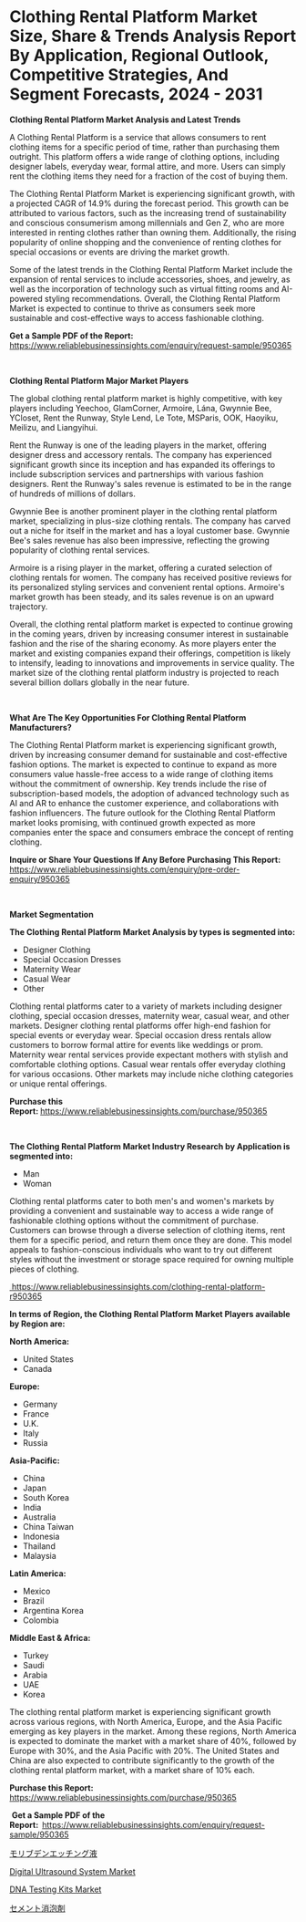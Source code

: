 <p><h1>Clothing Rental Platform Market Size, Share & Trends Analysis Report By Application, Regional Outlook, Competitive Strategies, And Segment Forecasts, 2024 - 2031</h1></p><p><strong>Clothing Rental Platform Market Analysis and Latest Trends</strong></p>
<p><p>A Clothing Rental Platform is a service that allows consumers to rent clothing items for a specific period of time, rather than purchasing them outright. This platform offers a wide range of clothing options, including designer labels, everyday wear, formal attire, and more. Users can simply rent the clothing items they need for a fraction of the cost of buying them.</p><p>The Clothing Rental Platform Market is experiencing significant growth, with a projected CAGR of 14.9% during the forecast period. This growth can be attributed to various factors, such as the increasing trend of sustainability and conscious consumerism among millennials and Gen Z, who are more interested in renting clothes rather than owning them. Additionally, the rising popularity of online shopping and the convenience of renting clothes for special occasions or events are driving the market growth.</p><p>Some of the latest trends in the Clothing Rental Platform Market include the expansion of rental services to include accessories, shoes, and jewelry, as well as the incorporation of technology such as virtual fitting rooms and AI-powered styling recommendations. Overall, the Clothing Rental Platform Market is expected to continue to thrive as consumers seek more sustainable and cost-effective ways to access fashionable clothing.</p></p>
<p><strong>Get a Sample PDF of the Report:&nbsp;</strong> <a href="https://www.reliablebusinessinsights.com/enquiry/request-sample/950365">https://www.reliablebusinessinsights.com/enquiry/request-sample/950365</a></p>
<p>&nbsp;</p>
<p><strong>Clothing Rental Platform Major Market Players</strong></p>
<p><p>The global clothing rental platform market is highly competitive, with key players including Yeechoo, GlamCorner, Armoire, Lána, Gwynnie Bee, YCloset, Rent the Runway, Style Lend, Le Tote, MSParis, OOK, Haoyiku, Meilizu, and Liangyihui.</p><p>Rent the Runway is one of the leading players in the market, offering designer dress and accessory rentals. The company has experienced significant growth since its inception and has expanded its offerings to include subscription services and partnerships with various fashion designers. Rent the Runway's sales revenue is estimated to be in the range of hundreds of millions of dollars.</p><p>Gwynnie Bee is another prominent player in the clothing rental platform market, specializing in plus-size clothing rentals. The company has carved out a niche for itself in the market and has a loyal customer base. Gwynnie Bee's sales revenue has also been impressive, reflecting the growing popularity of clothing rental services.</p><p>Armoire is a rising player in the market, offering a curated selection of clothing rentals for women. The company has received positive reviews for its personalized styling services and convenient rental options. Armoire's market growth has been steady, and its sales revenue is on an upward trajectory.</p><p>Overall, the clothing rental platform market is expected to continue growing in the coming years, driven by increasing consumer interest in sustainable fashion and the rise of the sharing economy. As more players enter the market and existing companies expand their offerings, competition is likely to intensify, leading to innovations and improvements in service quality. The market size of the clothing rental platform industry is projected to reach several billion dollars globally in the near future.</p></p>
<p>&nbsp;</p>
<p><strong>What Are The Key Opportunities For Clothing Rental Platform Manufacturers?</strong></p>
<p><p>The Clothing Rental Platform market is experiencing significant growth, driven by increasing consumer demand for sustainable and cost-effective fashion options. The market is expected to continue to expand as more consumers value hassle-free access to a wide range of clothing items without the commitment of ownership. Key trends include the rise of subscription-based models, the adoption of advanced technology such as AI and AR to enhance the customer experience, and collaborations with fashion influencers. The future outlook for the Clothing Rental Platform market looks promising, with continued growth expected as more companies enter the space and consumers embrace the concept of renting clothing.</p></p>
<p><strong>Inquire or Share Your Questions If Any Before Purchasing This Report:</strong> <a href="https://www.reliablebusinessinsights.com/enquiry/pre-order-enquiry/950365">https://www.reliablebusinessinsights.com/enquiry/pre-order-enquiry/950365</a></p>
<p>&nbsp;</p>
<p><strong>Market Segmentation</strong></p>
<p><strong>The Clothing Rental Platform Market Analysis by types is segmented into:</strong></p>
<p><ul><li>Designer Clothing</li><li>Special Occasion Dresses</li><li>Maternity Wear</li><li>Casual Wear</li><li>Other</li></ul></p>
<p><p>Clothing rental platforms cater to a variety of markets including designer clothing, special occasion dresses, maternity wear, casual wear, and other markets. Designer clothing rental platforms offer high-end fashion for special events or everyday wear. Special occasion dress rentals allow customers to borrow formal attire for events like weddings or prom. Maternity wear rental services provide expectant mothers with stylish and comfortable clothing options. Casual wear rentals offer everyday clothing for various occasions. Other markets may include niche clothing categories or unique rental offerings.</p></p>
<p><strong>Purchase this Report:&nbsp;</strong><a href="https://www.reliablebusinessinsights.com/purchase/950365">https://www.reliablebusinessinsights.com/purchase/950365</a></p>
<p>&nbsp;</p>
<p><strong>The Clothing Rental Platform Market Industry Research by Application is segmented into:</strong></p>
<p><ul><li>Man</li><li>Woman</li></ul></p>
<p><p>Clothing rental platforms cater to both men's and women's markets by providing a convenient and sustainable way to access a wide range of fashionable clothing options without the commitment of purchase. Customers can browse through a diverse selection of clothing items, rent them for a specific period, and return them once they are done. This model appeals to fashion-conscious individuals who want to try out different styles without the investment or storage space required for owning multiple pieces of clothing.</p></p>
<p><a href="https://www.reliablebusinessinsights.com/clothing-rental-platform-r950365">&nbsp;https://www.reliablebusinessinsights.com/clothing-rental-platform-r950365</a></p>
<p><strong>In terms of Region, the Clothing Rental Platform Market Players available by Region are:</strong></p>
<p>
    <p> <strong> North America: </strong>
        <ul>
            <li>United States</li>
            <li>Canada</li>
        </ul>
        </p> 
    <p> <strong> Europe: </strong>
        <ul>
            <li>Germany</li>
            <li>France</li>
            <li>U.K.</li>
            <li>Italy</li>
            <li>Russia</li>
        </ul>
        </p> 
    <p> <strong> Asia-Pacific: </strong>
        <ul>
            <li>China</li>
            <li>Japan</li>
            <li>South Korea</li>
            <li>India</li>
            <li>Australia</li>
            <li>China Taiwan</li>
            <li>Indonesia</li>
            <li>Thailand</li>
            <li>Malaysia</li>
        </ul>
        </p> 
    <p> <strong> Latin America: </strong>
        <ul>
            <li>Mexico</li>
            <li>Brazil</li>
            <li>Argentina Korea</li>
            <li>Colombia</li>
        </ul>
        </p> 
    <p> <strong> Middle East & Africa: </strong>
        <ul>
            <li>Turkey</li>
            <li>Saudi</li>
            <li>Arabia</li>
            <li>UAE</li>
            <li>Korea</li>
        </ul>
    </p>
    </p>
<p><p>The clothing rental platform market is experiencing significant growth across various regions, with North America, Europe, and the Asia Pacific emerging as key players in the market. Among these regions, North America is expected to dominate the market with a market share of 40%, followed by Europe with 30%, and the Asia Pacific with 20%. The United States and China are also expected to contribute significantly to the growth of the clothing rental platform market, with a market share of 10% each.</p></p>
<p><strong>Purchase this Report: </strong><a href="https://www.reliablebusinessinsights.com/purchase/950365">https://www.reliablebusinessinsights.com/purchase/950365</a></p>
<p>&nbsp;<strong>Get a Sample PDF of the Report:&nbsp;&nbsp;</strong><a href="https://www.reliablebusinessinsights.com/enquiry/request-sample/950365">https://www.reliablebusinessinsights.com/enquiry/request-sample/950365</a></p>
<p><strong></strong></p>
<p><p><a href="https://github.com/JanickJohns/Market-Research-Report-List-1/blob/main/6940628173901.md">モリブデンエッチング液</a></p><p><a href="https://github.com/RoccoManning/Market-Research-Report-List-5/blob/main/digital-ultrasound-system-market.md">Digital Ultrasound System Market</a></p><p><a href="https://github.com/gulaimolin/Market-Research-Report-List-5/blob/main/dna-testing-kits-market.md">DNA Testing Kits Market</a></p><p><a href="https://github.com/DwightHuels1/Market-Research-Report-List-2/blob/main/2593045173900.md">セメント消泡剤</a></p></p>